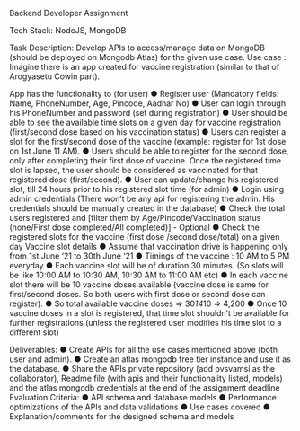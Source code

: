  
Backend Developer Assignment

Tech Stack: NodeJS, MongoDB

Task Description:
Develop APIs to access/manage data on MongoDB (should be deployed on Mongodb Atlas) for the given use case.
Use case : 
Imagine there is an app created for vaccine registration (similar to that of Arogyasetu Cowin part).

App has the functionality to
(for user)
●	Register user (Mandatory fields: Name, PhoneNumber, Age, Pincode, Aadhar No)
●	User can login through his PhoneNumber and password (set during registration)
●	User should be able to see the available time slots on a given day for vaccine registration (first/second dose based on his vaccination status)
●	Users can register a slot for the first/second dose of the vaccine (example: register for 1st dose on 1st June 11 AM).
●	Users should be able to register for the second dose, only after completing their first dose of vaccine. Once the registered time slot is lapsed, the user should be considered as vaccinated for that registered dose (first/second).
●	User can update/change his registered slot, till 24 hours prior to his registered slot time (for admin)
●	Login using admin credentials (There won’t be any api for registering the admin.
His credentials should be manually created in the database)
●	Check the total users registered and [filter them by Age/Pincode/Vaccination status (none/First dose completed/All completed)] - Optional
●	Check the registered slots for the vaccine (first dose /second dose/total) on a given day
Vaccine slot details
●	Assume that vaccination drive is happening only from 1st June ‘21 to 30th June ‘21
●	Timings of the vaccine : 10 AM to 5 PM everyday
●	Each vaccine slot will be of duration 30 minutes. (So slots will be like 10:00 AM to 10:30 AM, 10:30 AM to 11:00 AM etc)
●	In each vaccine slot there will be 10 vaccine doses available (vaccine dose is same for first/second doses. So both users with first dose or second dose can register).
●	So total available vaccine doses => 30*14*10 => 4,200
●	Once 10 vaccine doses in a slot is registered, that time slot shouldn’t be available for further registrations (unless the registered user modifies his time slot to a different slot)


Deliverables:
●	Create APIs for all the use cases mentioned above (both user and admin).
●	Create an atlas mongodb free tier instance and use it as the database.
●	Share the APIs private repository (add pvsvamsi as the collaborator), Readme file (with apis and their functionality listed, models) and the atlas mongodb credentials at the end of the assignment deadline
Evaluation Criteria:
●	API schema and database models
●	Performance optimizations of the APIs and data validations
●	Use cases covered
●	Explanation/comments for the designed schema and models

